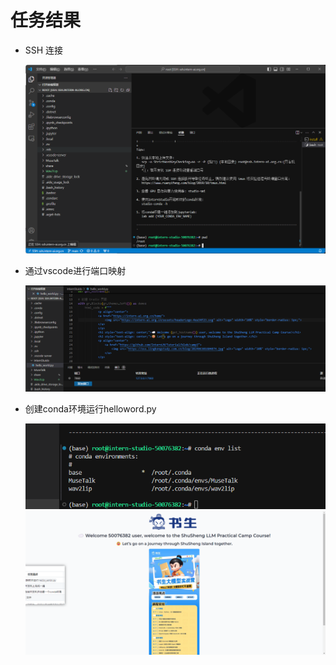 # 任务结果

* SSH 连接

  <img src="ssh.png" alt="image-20240717110402434" style="zoom:50%;" />

  

* 通过vscode进行端口映射

  <img src="remote.png" alt="image-20240717111806986" style="zoom:50%;" />

  

* 创建conda环境运行helloword.py

   

  <img src="conda.png" alt="image-20240717111724418"     /> 

    <img src="helloworld.png" alt="image-20240717111558983" style="zoom:50%;" />

